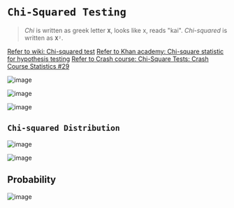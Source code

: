 # `Chi-Squared Testing`
> _Chi_ is written as greek letter `𝐗`, looks like x, reads "kai".
_Chi-squared_ is written as `𝐗²`.

[Refer to wiki: Chi-squared test](https://www.wikiwand.com/en/Chi-squared_test)
[Refer to Khan academy: Chi-square statistic for hypothesis testing](https://www.khanacademy.org/math/ap-statistics/chi-square-tests/modal/v/chi-square-statistic)
[Refer to Crash course: Chi-Square Tests: Crash Course Statistics #29](https://www.youtube.com/watch?v=7_cs1YlZoug)

![image](https://user-images.githubusercontent.com/14041622/45566165-6edf6f80-b888-11e8-854e-b486e8b6c9c4.png)

![image](https://user-images.githubusercontent.com/14041622/45568135-68ec8d00-b88e-11e8-8b7e-e1130a80614a.png)

![image](https://user-images.githubusercontent.com/14041622/45568121-596d4400-b88e-11e8-8ed0-c3fe746662fc.png)

## `Chi-squared Distribution`

![image](https://user-images.githubusercontent.com/14041622/45566217-9a625a00-b888-11e8-98f7-92c78af3ac04.png)

![image](https://user-images.githubusercontent.com/14041622/45568192-8b7ea600-b88e-11e8-8e5d-1cbb97e1280f.png)



## Probability
![image](https://user-images.githubusercontent.com/14041622/45566259-afd78400-b888-11e8-950f-3af7dede9107.png)
